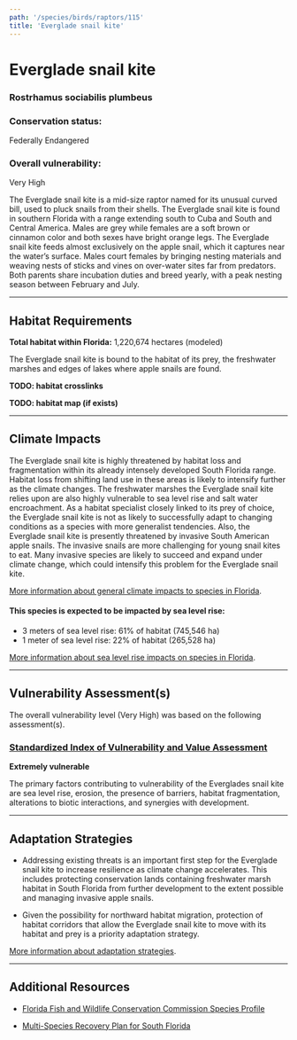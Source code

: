 ```yaml
---
path: '/species/birds/raptors/115'
title: 'Everglade snail kite'
---
```


# Everglade snail kite

### Rostrhamus sociabilis plumbeus

<div id="TopSection">



<div>

### Conservation status:

Federally Endangered

### Overall vulnerability:

Very High

</div>
</div>

The Everglade snail kite is a mid-size raptor named for its unusual curved bill, used to pluck snails from their shells.  The Everglade snail kite is found in southern Florida with a range extending south to Cuba and South and Central America.  Males are grey while females are a soft brown or cinnamon color and both sexes have bright orange legs.  The Everglade snail kite feeds almost exclusively on the apple snail, which it captures near the water’s surface.  Males court females by bringing nesting materials and weaving nests of sticks and vines on over-water sites far from predators.  Both parents share incubation duties and breed yearly, with a peak nesting season between February and July.

<hr />

## Habitat Requirements

**Total habitat within Florida:** 1,220,674 hectares (modeled)

The Everglade snail kite is bound to the habitat of its prey, the freshwater marshes and edges of lakes where apple snails are found.

**TODO: habitat crosslinks**

**TODO: habitat map (if exists)**

<hr />

## Climate Impacts

The Everglade snail kite is highly threatened by habitat loss and fragmentation within its already intensely developed South Florida range.  Habitat loss from shifting land use in these areas is likely to intensify further as the climate changes.  The freshwater marshes the Everglade snail kite relies upon are also highly vulnerable to sea level rise and salt water encroachment.  As a habitat specialist closely linked to its prey of choice, the Everglade snail kite is not as likely to successfully adapt to changing conditions as a species with more generalist tendencies.  Also, the Everglade snail kite is presently threatened by invasive South American apple snails.  The invasive snails are more challenging for young snail kites to eat.  Many invasive species are likely to succeed and expand under climate change, which could intensify this problem for the Everglade snail kite.

[More information about general climate impacts to species in Florida](/impacts/species).


#### This species is expected to be impacted by sea level rise:

- 3 meters of sea level rise: 61% of habitat (745,546 ha)
- 1 meter of sea level rise: 22% of habitat (265,528 ha)

[More information about sea level rise impacts on species in Florida](/impacts/species/slr).
    

<hr />

## Vulnerability Assessment(s)

The overall vulnerability level (Very High) was based on the following assessment(s).
#### 
<div class="vulnerability-header">
<h3><a href="/impacts/vulnerability/sivva/species">Standardized Index of Vulnerability and Value Assessment</a></h3>
<b class="extreme">Extremely vulnerable</b>
</div> 

The primary factors contributing to vulnerability of the Everglades snail kite are sea level rise, erosion, the presence of barriers, habitat fragmentation, alterations to biotic interactions, and synergies with development.


<hr />

## Adaptation Strategies

- Addressing existing threats is an important first step for the Everglade snail kite to increase resilience as climate change accelerates.  This includes protecting conservation lands containing freshwater marsh habitat in South Florida from further development to the extent possible and managing invasive apple snails.

- Given the possibility for northward habitat migration, protection of habitat corridors that allow the Everglade snail kite to move with its habitat and prey is a priority adaptation strategy.

[More information about adaptation strategies](/strategies).

<hr />


## Additional Resources

- [Florida Fish and Wildlife Conservation Commission Species Profile](https://myfwc.com/wildlifehabitats/profiles/birds/raptors-and-vultures/everglade-snail-kite/)

- [Multi-Species Recovery Plan for South Florida](https://ecos.fws.gov/docs/recovery_plan/sfl_msrp/SFL_MSRP_Species.pdf)
